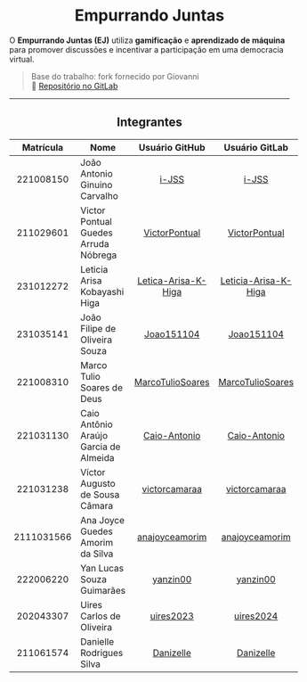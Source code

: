 <center>

# Empurrando Juntas

</center>


O **Empurrando Juntas (EJ)** utiliza **gamificação** e **aprendizado de máquina** para promover discussões e incentivar a participação em uma democracia virtual.

> Base do trabalho: fork fornecido por Giovanni  
> 🔗 [Repositório no GitLab](https://gitlab.com/gces-ej/ej-application)

---

<center>

## Integrantes

</center>


<div style="margin: 0 auto; width: fit-content;">

| Matrícula | Nome                                 |          Usuário GitHub           |          Usuário GitLab           |
|:---------:|--------------------------------------|:---------------------------------:|:---------------------------------:|
| 221008150 | João Antonio Ginuino Carvalho        | [i-JSS](https://github.com/i-JSS) | [i-JSS](https://gitlab.com/i-JSS) |
| 211029601 | Victor Pontual Guedes Arruda Nóbrega | [VictorPontual](https://github.com/VictorPontual) | [VictorPontual](https://gitlab.com/VictorPontual) |
| 231012272 | Leticia Arisa Kobayashi Higa         | [Letica-Arisa-K-Higa](https://github.com/Leticia-Arisa-K-Higa) | [Leticia-Arisa-K-Higa](https://gitlab.com/Leticia-Arisa-K-Higa) |
| 231035141 | João Filipe de Oliveira Souza        | [Joao151104](https://github.com/Joao151104) | [Joao151104](https://gitlab.com/Joao151104) |
| 221008310 | Marco Tulio Soares de Deus           | [MarcoTulioSoares](https://github.com/MarcoTulioSoares) | [MarcoTulioSoares](https://gitlab.com/MarcoTulioSoares) |
| 221031130 | Caio Antônio Araújo Garcia de Almeida | [Caio-Antonio](https://github.com/Caio-Antonio) | [Caio-Antonio](https://gitlab.com/Caio-Antonio) |
| 221031238 | Víctor Augusto de Sousa Câmara       | [victorcamaraa](https://github.com/victorcamaraa) | [victorcamaraa](https://gitlab.com/victorcamaraa) |
| 2111031566 | Ana Joyce Guedes Amorim da Silva    | [anajoyceamorim](https://github.com/anajoyceamorim) | [anajoyceamorim](https://gitlab.com/anajoyceamorim) |
| 222006220 | Yan Lucas Souza Guimarães    | [yanzin00](https://github.com/yanzin00) | [yanzin00](https://gitlab.com/yanzin00) |
| 202043307 | Uires Carlos de Oliveira	    | [uires2023](https://github.com/uires2023) | [uires2024](https://gitlab.com/uires2024)
| 211061574 | Danielle Rodrigues Silva             | [Danizelle](https://github.com/Danizelle) | [Danizelle](https://gitlab.com/Danizelle) |  
</div>
